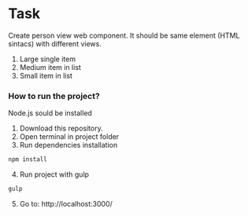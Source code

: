 # Task

Create person view web component. It should be same element (HTML sintacs) with different views.

1. Large single item
2. Medium item in list
3. Small item in list

### How to run the project?

Node.js sould be installed

1. Download this repository.
2. Open terminal in project folder
3. Run dependencies installation
```sh
npm install
```

4. Run project with gulp
```sh
gulp
```

5. Go to: http://localhost:3000/
